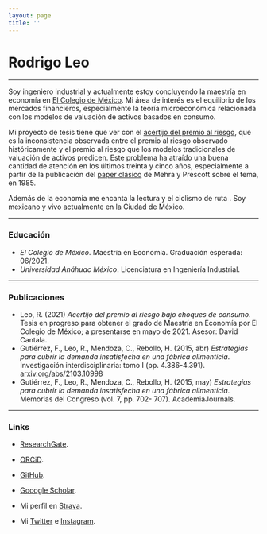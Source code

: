 ```yaml
---
layout: page
title: ''
---
```


# Rodrigo Leo

---

Soy ingeniero industrial y actualmente estoy concluyendo la maestría en economía en [El Colegio de México](https://www.colmex.mx). Mi área de interés es el equilibrio de los mercados financieros, especialmente la teoría microeconómica relacionada con los modelos de valuación de activos basados en consumo.

Mi proyecto de tesis tiene que ver con el [acertijo del premio al riesgo](https://en.wikipedia.org/wiki/Equity_premium_puzzle), que es la inconsistencia observada entre el premio al riesgo observado históricamente y el premio al riesgo que los modelos tradicionales de valuación de activos predicen. Este problema ha atraído una buena cantidad de atención en los últimos treinta y cinco años, especialmente a partir de la publicación del [paper clásico](https://doi.org/10.1016/0304-3932(85)90061-3) de Mehra y Prescott sobre el tema, en 1985.

Además de la economía me encanta la lectura y el ciclismo de ruta <i class="fas fa-biking"></i>. Soy mexicano y vivo actualmente en la Ciudad de México.

---

### Educación

* *El Colegio de México*. Maestría en Economía. Graduación esperada: 06/2021.
* *Universidad Anáhuac México*. Licenciatura en Ingeniería Industrial.

---

### Publicaciones

* Leo, R. (2021) *Acertijo del premio al riesgo bajo choques de consumo*. Tesis en progreso para obtener el grado de Maestría en Economía por El Colegio de México; a presentarse en mayo de 2021. Asesor: David Cantala.
* Gutiérrez, F., Leo, R., Mendoza, C., Rebollo, H. (2015, abr) *Estrategias para cubrir la demanda insatisfecha en una fábrica alimenticia*. Investigación interdisciplinaria: tomo I (pp. 4.386-4.391). [arxiv.org/abs/2103.10998](https://arxiv.org/abs/2103.10998)
* Gutiérrez, F., Leo, R., Mendoza, C., Rebollo, H. (2015, may) *Estrategias para cubrir la demanda insatisfecha en una fábrica alimenticia*. Memorias del Congreso (vol. 7, pp. 702- 707). AcademiaJournals.

---

### Links

* [ResearchGate](https://www.researchgate.net/profile/Rodrigo-Leo).
* [ORCiD](https://orcid.org/0000-0003-4359-6927).
* [GitHub](https://github.com/rodrigo-lp).
* [Gooogle Scholar](https://scholar.google.com/citations?user=Vnwfi-8AAAAJ).

* Mi perfil en [Strava](https://strava.com/athletes/rodrigoleo).
* Mi [Twitter](https://twitter.com/rodrigo_leo_) e [Instagram](https://www.instagram.com/rleo.p/).
